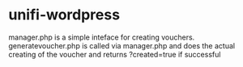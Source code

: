 unifi-wordpress
===============

manager.php is a simple inteface for creating vouchers.
generatevoucher.php is called via manager.php and does the actual creating of the voucher and returns ?created=true if successful

